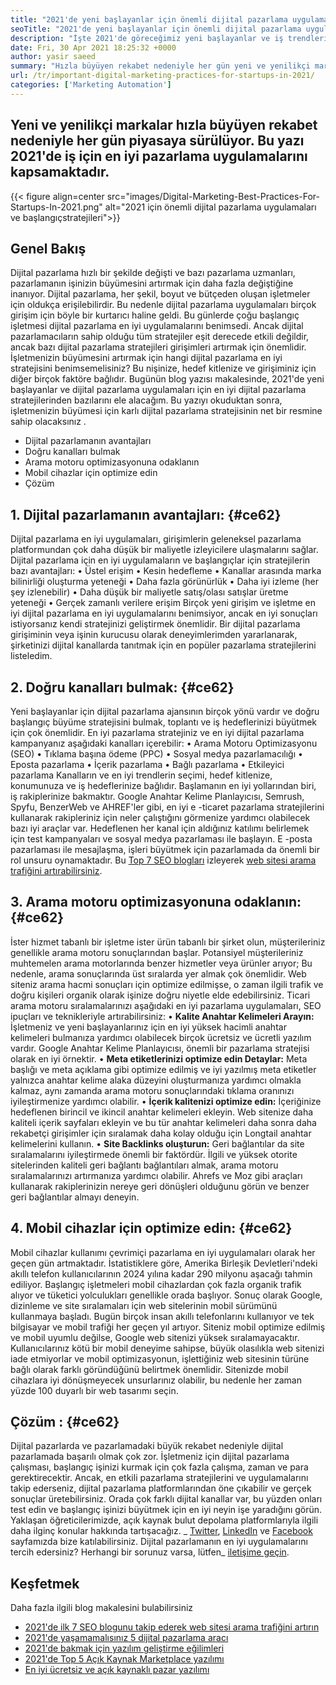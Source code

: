 ```yaml
---
title: "2021'de yeni başlayanlar için önemli dijital pazarlama uygulamaları" 
seoTitle: "2021'de yeni başlayanlar için önemli dijital pazarlama uygulamaları" 
description: "İşte 2021'de göreceğimiz yeni başlayanlar ve iş trendleri için birkaç dijital pazarlama uygulaması ve en iyi dijital pazarlama stratejileri." 
date: Fri, 30 Apr 2021 18:25:32 +0000
author: yasir saeed
summary: "Hızla büyüyen rekabet nedeniyle her gün yeni ve yenilikçi markalar piyasaya sürülüyor. Bu yazı 2021'de iş için en iyi pazarlama uygulamalarını kapsamaktadır." 
url: /tr/important-digital-marketing-practices-for-startups-in-2021/
categories: ['Marketing Automation']
---
```


## Yeni ve yenilikçi markalar hızla büyüyen rekabet nedeniyle her gün piyasaya sürülüyor. Bu yazı 2021'de iş için en iyi pazarlama uygulamalarını kapsamaktadır.

{{< figure align=center src="images/Digital-Marketing-Best-Practices-For-Startups-In-2021.png" alt="2021 için önemli dijital pazarlama uygulamaları ve başlangıç ​​stratejileri">}}


## **Genel Bakış** 
Dijital pazarlama hızlı bir şekilde değişti ve bazı pazarlama uzmanları, pazarlamanın işinizin büyümesini artırmak için daha fazla değiştiğine inanıyor. Dijital pazarlama, her şekil, boyut ve bütçeden oluşan işletmeler için oldukça erişilebilirdir. Bu nedenle dijital pazarlama uygulamaları birçok girişim için böyle bir kurtarıcı haline geldi.
Bu günlerde çoğu başlangıç ​​işletmesi dijital pazarlama en iyi uygulamalarını benimsedi. Ancak dijital pazarlamacıların sahip olduğu tüm stratejiler eşit derecede etkili değildir, ancak bazı dijital pazarlama stratejileri girişimleri artırmak için önemlidir. İşletmenizin büyümesini artırmak için hangi dijital pazarlama en iyi stratejisini benimsemelisiniz? Bu nişinize, hedef kitlenize ve girişiminiz için diğer birçok faktöre bağlıdır.
Bugünün blog yazısı makalesinde, 2021'de yeni başlayanlar ve dijital pazarlama uygulamaları için en iyi dijital pazarlama stratejilerinden bazılarını ele alacağım. Bu yazıyı okuduktan sonra, işletmenizin büyümesi için karlı dijital pazarlama stratejisinin net bir resmine sahip olacaksınız .
  * Dijital pazarlamanın avantajları
  * Doğru kanalları bulmak
  * Arama motoru optimizasyonuna odaklanın
  * Mobil cihazlar için optimize edin
  * Çözüm

## 1. **Dijital pazarlamanın avantajları:**  {#ce62}

Dijital pazarlama en iyi uygulamaları, girişimlerin geleneksel pazarlama platformundan çok daha düşük bir maliyetle izleyicilere ulaşmalarını sağlar. Dijital pazarlama için en iyi uygulamaların ve başlangıçlar için stratejilerin bazı avantajları:
• Üstel erişim
• Kesin hedefleme
• Kanallar arasında marka bilinirliği oluşturma yeteneği
• Daha fazla görünürlük
• Daha iyi izleme (her şey izlenebilir)
• Daha düşük bir maliyetle satış/olası satışlar üretme yeteneği
• Gerçek zamanlı verilere erişim
Birçok yeni girişim ve işletme en iyi dijital pazarlama en iyi uygulamalarını benimsiyor, ancak en iyi sonuçları istiyorsanız kendi stratejinizi geliştirmek önemlidir. Bir dijital pazarlama girişiminin veya işinin kurucusu olarak deneyimlerimden yararlanarak, şirketinizi dijital kanallarda tanıtmak için en popüler pazarlama stratejilerini listeledim.

## 2. **Doğru kanalları bulmak:**  {#ce62}

Yeni başlayanlar için dijital pazarlama ajansının birçok yönü vardır ve doğru başlangıç ​​büyüme stratejisini bulmak, toplantı ve iş hedeflerinizi büyütmek için çok önemlidir. En iyi pazarlama stratejiniz ve en iyi dijital pazarlama kampanyanız aşağıdaki kanalları içerebilir:
• Arama Motoru Optimizasyonu (SEO)
• Tıklama başına ödeme (PPC)
• Sosyal medya pazarlamacılığı
• Eposta pazarlama
• İçerik pazarlama
• Bağlı pazarlama
• Etkileyici pazarlama
Kanalların ve en iyi trendlerin seçimi, hedef kitlenize, konumunuza ve iş hedeflerinize bağlıdır.
Başlamanın en iyi yollarından biri, iş rakiplerinize bakmaktır. Google Anahtar Kelime Planlayıcısı, Semrush, Spyfu, BenzerWeb ve AHREF'ler gibi, en iyi e -ticaret pazarlama stratejilerini kullanarak rakipleriniz için neler çalıştığını görmenize yardımcı olabilecek bazı iyi araçlar var. Hedeflenen her kanal için aldığınız katılımı belirlemek için test kampanyaları ve sosyal medya pazarlaması ile başlayın. E -posta pazarlaması ile mesajlaşma, işleri büyütmek için pazarlamada da önemli bir rol unsuru oynamaktadır. Bu [Top 7 SEO blogları][1] izleyerek [web sitesi arama trafiğini artırabilirsiniz][1].

## 3. **Arama motoru optimizasyonuna odaklanın:**  {#ce62}

İster hizmet tabanlı bir işletme ister ürün tabanlı bir şirket olun, müşterileriniz genellikle arama motoru sonuçlarından başlar. Potansiyel müşterileriniz muhtemelen arama motorlarında benzer hizmetler veya ürünler arıyor; Bu nedenle, arama sonuçlarında üst sıralarda yer almak çok önemlidir. Web siteniz arama hacmi sonuçları için optimize edilmişse, o zaman ilgili trafik ve doğru kişileri organik olarak işinize doğru niyetle elde edebilirsiniz.
Ticari arama motoru sıralamalarınızı aşağıdaki en iyi pazarlama uygulamaları, SEO ipuçları ve teknikleriyle artırabilirsiniz:
• **Kalite Anahtar Kelimeleri Arayın:**  İşletmeniz ve yeni başlayanlarınız için en iyi yüksek hacimli anahtar kelimeleri bulmanıza yardımcı olabilecek birçok ücretsiz ve ücretli yazılım vardır. Google Anahtar Kelime Planlayıcısı, önemli bir pazarlama stratejisi olarak en iyi örnektir.
• **Meta etiketlerinizi optimize edin Detaylar:**  Meta başlığı ve meta açıklama gibi optimize edilmiş ve iyi yazılmış meta etiketler yalnızca anahtar kelime alaka düzeyini oluşturmanıza yardımcı olmakla kalmaz, aynı zamanda arama motoru sonuçlarındaki tıklama oranınızı iyileştirmenize yardımcı olabilir.
• **İçerik kalitenizi optimize edin:**  İçeriğinize hedeflenen birincil ve ikincil anahtar kelimeleri ekleyin. Web sitenize daha kaliteli içerik sayfaları ekleyin ve bu tür anahtar kelimeleri daha sonra daha rekabetçi girişimler için sıralamak daha kolay olduğu için Longtail anahtar kelimelerini kullanın.
• **Site Backlinks oluşturun:**  Geri bağlantılar da site sıralamalarını iyileştirmede önemli bir faktördür. İlgili ve yüksek otorite sitelerinden kaliteli geri bağlantı bağlantıları almak, arama motoru sıralamalarınızı artırmanıza yardımcı olabilir. Ahrefs ve Moz gibi araçları kullanarak rakiplerinizin nereye geri dönüşleri olduğunu görün ve benzer geri bağlantılar almayı deneyin.

## 4. **Mobil cihazlar için optimize edin:**  {#ce62}

Mobil cihazlar kullanımı çevrimiçi pazarlama en iyi uygulamaları olarak her geçen gün artmaktadır. İstatistiklere göre, Amerika Birleşik Devletleri'ndeki akıllı telefon kullanıcılarının 2024 yılına kadar 290 milyonu aşacağı tahmin ediliyor. Başlangıç ​​işletmeleri mobil cihazlardan çok fazla organik trafik alıyor ve tüketici yolculukları genellikle orada başlıyor. Sonuç olarak Google, dizinleme ve site sıralamaları için web sitelerinin mobil sürümünü kullanmaya başladı.
Bugün birçok insan akıllı telefonlarını kullanıyor ve tek bilgisayar ve mobil trafiği her geçen yıl artıyor. Siteniz mobil optimize edilmiş ve mobil uyumlu değilse, Google web sitenizi yüksek sıralamayacaktır. Kullanıcılarınız kötü bir mobil deneyime sahipse, büyük olasılıkla web sitenizi iade etmiyorlar ve mobil optimizasyonun, işlettiğiniz web sitesinin türüne bağlı olarak farklı göründüğünü belirtmek önemlidir. Sitenizde mobil cihazlara iyi dönüşmeyecek unsurlarınız olabilir, bu nedenle her zaman yüzde 100 duyarlı bir web tasarımı seçin.

## **Çözüm** : {#ce62}

Dijital pazarlarda ve pazarlamadaki büyük rekabet nedeniyle dijital pazarlamada başarılı olmak çok zor. İşletmeniz için dijital pazarlama çalışması, başlangıç ​​işinizi kurmak için çok fazla çalışma, zaman ve para gerektirecektir. Ancak, en etkili pazarlama stratejilerini ve uygulamalarını takip ederseniz, dijital pazarlama platformlarından öne çıkabilir ve gerçek sonuçlar üretebilirsiniz. Orada çok farklı dijital kanallar var, bu yüzden onları test edin ve başlangıç ​​işinizi büyütmek için en iyi neyin işe yaradığını görün. Yaklaşan öğreticilerimizde, açık kaynak bulut depolama platformlarıyla ilgili daha ilginç konular hakkında tartışacağız.
_ [Twitter][2], [LinkedIn][3] ve [Facebook][4] sayfamızda bize katılabilirsiniz. Dijital pazarlamanın en iyi uygulamalarını tercih edersiniz? Herhangi bir sorunuz varsa, lütfen_ [iletişime geçin][5].

## Keşfetmek
Daha fazla ilgili blog makalesini bulabilirsiniz
  * [2021'de ilk 7 SEO blogunu takip ederek web sitesi arama trafiğini artırın][1]
  * [2021'de yaşamamalısınız 5 dijital pazarlama aracı][6]
  * [2021'de bakmak için yazılım geliştirme eğilimleri][7]
  * [2021'de Top 5 Açık Kaynak Marketplace yazılımı][8]
  * [En iyi ücretsiz ve açık kaynaklı pazar yazılımı][9]



[1]: https://blog.containerize.com/blogging/increase-website-search-traffic-by-following-top-7-seo-blogs/
[2]: https://twitter.com/containerize_co
[3]: https://www.linkedin.com/company/containerize/
[4]: http://facebook.com/containerize
[5]: mailto:yasir.saeed@aspose.com
[6]: https://blog.containerize.com/2021/01/03/5-digital-marketing-tools-you-shouldn%e2%80%99t-live-without-in-2021/
[7]: https://blog.containerize.com/marketplace/top-5-open-source-marketplace-software-in-2021/
[8]: https://blog.containerize.com/content-management/integrate-mautic-with-joomla-for-marketing-automation/
[9]: https://products.containerize.com/marketplace/
